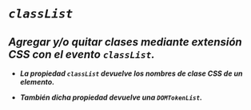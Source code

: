 # **_```classList```_**

## **_Agregar y/o quitar clases mediante extensión CSS con el evento ```classList```._**

- **_La propiedad ```classList``` devuelve los nombres de clase CSS de un elemento._**

- **_También dicha propiedad devuelve una  ```DOMTokenList```._**
